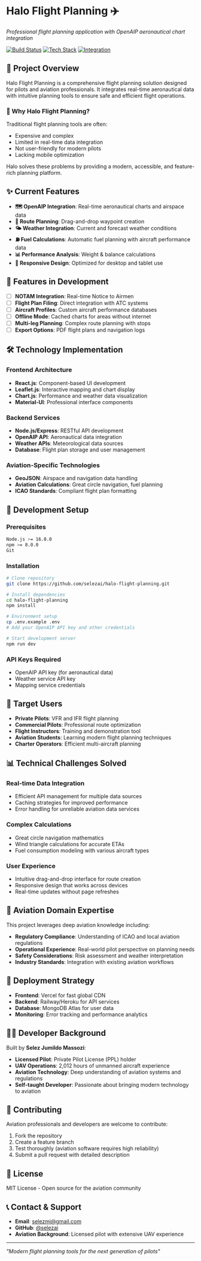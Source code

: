 # Halo Flight Planning ✈️
*Professional flight planning application with OpenAIP aeronautical chart integration*

[![Build Status](https://img.shields.io/badge/Build-In%20Progress-yellow)]()
[![Tech Stack](https://img.shields.io/badge/Stack-React%20%7C%20Node.js-blue)]()
[![Integration](https://img.shields.io/badge/Maps-OpenAIP-green)]()

## 🌟 Project Overview

Halo Flight Planning is a comprehensive flight planning solution designed for pilots and aviation professionals. It integrates real-time aeronautical data with intuitive planning tools to ensure safe and efficient flight operations.

### 🎯 Why Halo Flight Planning?

Traditional flight planning tools are often:
- Expensive and complex
- Limited in real-time data integration
- Not user-friendly for modern pilots
- Lacking mobile optimization

Halo solves these problems by providing a modern, accessible, and feature-rich planning platform.

## ✨ Current Features

- **🗺️ OpenAIP Integration**: Real-time aeronautical charts and airspace data
- **📍 Route Planning**: Drag-and-drop waypoint creation
- **🌤️ Weather Integration**: Current and forecast weather conditions
- **⛽ Fuel Calculations**: Automatic fuel planning with aircraft performance data
- **📊 Performance Analysis**: Weight & balance calculations
- **📱 Responsive Design**: Optimized for desktop and tablet use

## 🚧 Features in Development

- [ ] **NOTAM Integration**: Real-time Notice to Airmen
- [ ] **Flight Plan Filing**: Direct integration with ATC systems
- [ ] **Aircraft Profiles**: Custom aircraft performance databases
- [ ] **Offline Mode**: Cached charts for areas without internet
- [ ] **Multi-leg Planning**: Complex route planning with stops
- [ ] **Export Options**: PDF flight plans and navigation logs

## 🛠️ Technology Implementation

### Frontend Architecture
- **React.js**: Component-based UI development
- **Leaflet.js**: Interactive mapping and chart display
- **Chart.js**: Performance and weather data visualization
- **Material-UI**: Professional interface components

### Backend Services
- **Node.js/Express**: RESTful API development
- **OpenAIP API**: Aeronautical data integration
- **Weather APIs**: Meteorological data sources
- **Database**: Flight plan storage and user management

### Aviation-Specific Technologies
- **GeoJSON**: Airspace and navigation data handling
- **Aviation Calculations**: Great circle navigation, fuel planning
- **ICAO Standards**: Compliant flight plan formatting

## 🔧 Development Setup

### Prerequisites
```bash
Node.js >= 16.0.0
npm >= 8.0.0
Git
```

### Installation
```bash
# Clone repository
git clone https://github.com/selezai/halo-flight-planning.git

# Install dependencies
cd halo-flight-planning
npm install

# Environment setup
cp .env.example .env
# Add your OpenAIP API key and other credentials

# Start development server
npm run dev
```

### API Keys Required
- OpenAIP API key (for aeronautical data)
- Weather service API key
- Mapping service credentials

## 🎯 Target Users

- **Private Pilots**: VFR and IFR flight planning
- **Commercial Pilots**: Professional route optimization
- **Flight Instructors**: Training and demonstration tool
- **Aviation Students**: Learning modern flight planning techniques
- **Charter Operators**: Efficient multi-aircraft planning

## 📊 Technical Challenges Solved

### Real-time Data Integration
- Efficient API management for multiple data sources
- Caching strategies for improved performance
- Error handling for unreliable aviation data services

### Complex Calculations
- Great circle navigation mathematics
- Wind triangle calculations for accurate ETAs
- Fuel consumption modeling with various aircraft types

### User Experience
- Intuitive drag-and-drop interface for route creation
- Responsive design that works across devices
- Real-time updates without page refreshes

## 🌟 Aviation Domain Expertise

This project leverages deep aviation knowledge including:
- **Regulatory Compliance**: Understanding of ICAO and local aviation regulations
- **Operational Experience**: Real-world pilot perspective on planning needs
- **Safety Considerations**: Risk assessment and weather interpretation
- **Industry Standards**: Integration with existing aviation workflows

## 🚀 Deployment Strategy

- **Frontend**: Vercel for fast global CDN
- **Backend**: Railway/Heroku for API services
- **Database**: MongoDB Atlas for user data
- **Monitoring**: Error tracking and performance analytics

## 👨‍✈️ Developer Background

Built by **Selez Jumildo Massozi**:
- **Licensed Pilot**: Private Pilot License (PPL) holder
- **UAV Operations**: 2,012 hours of unmanned aircraft experience
- **Aviation Technology**: Deep understanding of aviation systems and regulations
- **Self-taught Developer**: Passionate about bringing modern technology to aviation

## 🤝 Contributing

Aviation professionals and developers are welcome to contribute:
1. Fork the repository
2. Create a feature branch
3. Test thoroughly (aviation software requires high reliability)
4. Submit a pull request with detailed description

## 📜 License

MIT License - Open source for the aviation community

## 📞 Contact & Support

- **Email**: selezmj@gmail.com
- **GitHub**: [@selezai](https://github.com/selezai)
- **Aviation Background**: Licensed pilot with extensive UAV experience

---

*"Modern flight planning tools for the next generation of pilots"*
